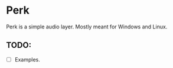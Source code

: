 # Perk

Perk is a simple audio layer. Mostly meant for Windows and Linux.

## TODO:
- [ ] Examples.
